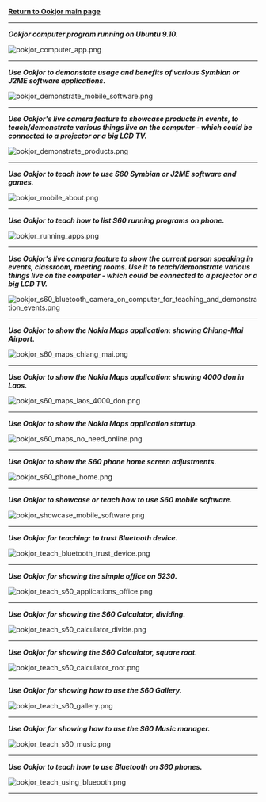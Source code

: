 **[Return to Ookjor main page](..)**

<hr/>

***Ookjor computer program running on Ubuntu 9.10.***

![ookjor_computer_app.png](ookjor_computer_app.png)

<hr/>

***Use Ookjor to demonstate usage and benefits of various Symbian or J2ME software applications.***

![ookjor_demonstrate_mobile_software.png](ookjor_demonstrate_mobile_software.png)

<hr/>

***Use Ookjor's live camera feature to showcase products in events, to teach/demonstrate various things live on the computer - which could be connected to a projector or a big LCD TV.***

![ookjor_demonstrate_products.png](ookjor_demonstrate_products.png)

<hr/>

***Use Ookjor to teach how to use S60 Symbian or J2ME software and games.***

![ookjor_mobile_about.png](ookjor_mobile_about.png)

<hr/>

***Use Ookjor to teach how to list S60 running programs on phone.***

![ookjor_running_apps.png](ookjor_running_apps.png)

<hr/>

***Use Ookjor's live camera feature to show the current person speaking in events, classroom, meeting rooms. Use it to teach/demonstrate various things live on the computer - which could be connected to a projector or a big LCD TV.***

![ookjor_s60_bluetooth_camera_on_computer_for_teaching_and_demonstration_events.png](ookjor_s60_bluetooth_camera_on_computer_for_teaching_and_demonstration_events.png)

<hr/>

***Use Ookjor to show the Nokia Maps application: showing Chiang-Mai Airport.***

![ookjor_s60_maps_chiang_mai.png](ookjor_s60_maps_chiang_mai.png)

<hr/>

***Use Ookjor to show the Nokia Maps application: showing 4000 don in Laos.***

![ookjor_s60_maps_laos_4000_don.png](ookjor_s60_maps_laos_4000_don.png)

<hr/>

***Use Ookjor to show the Nokia Maps application startup.***

![ookjor_s60_maps_no_need_online.png](ookjor_s60_maps_no_need_online.png)

<hr/>

***Use Ookjor to show the S60 phone home screen adjustments.***

![ookjor_s60_phone_home.png](ookjor_s60_phone_home.png)

<hr/>

***Use Ookjor to showcase or teach how to use S60 mobile software.***

![ookjor_showcase_mobile_software.png](ookjor_showcase_mobile_software.png)

<hr/>

***Use Ookjor for teaching: to trust Bluetooth device.***

![ookjor_teach_bluetooth_trust_device.png](ookjor_teach_bluetooth_trust_device.png)

<hr/>

***Use Ookjor for showing the simple office on 5230.***

![ookjor_teach_s60_applications_office.png](ookjor_teach_s60_applications_office.png)

<hr/>

***Use Ookjor for showing the S60 Calculator, dividing.***

![ookjor_teach_s60_calculator_divide.png](ookjor_teach_s60_calculator_divide.png)

<hr/>

***Use Ookjor for showing the S60 Calculator, square root.***

![ookjor_teach_s60_calculator_root.png](ookjor_teach_s60_calculator_root.png)

<hr/>

***Use Ookjor for showing how to use the S60 Gallery.***

![ookjor_teach_s60_gallery.png](ookjor_teach_s60_gallery.png)

<hr/>

***Use Ookjor for showing how to use the S60 Music manager.***

![ookjor_teach_s60_music.png](ookjor_teach_s60_music.png)

<hr/>

***Use Ookjor to teach how to use Bluetooth on S60 phones.***

![ookjor_teach_using_blueooth.png](ookjor_teach_using_blueooth.png)

<hr/>
